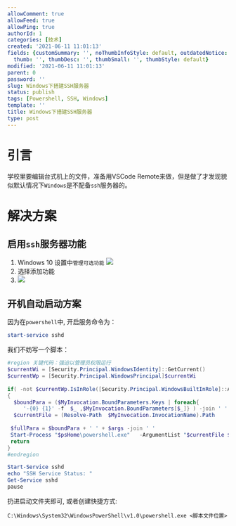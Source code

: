 ```yaml
---
allowComment: true
allowFeed: true
allowPing: true
authorId: 1
categories: [技术]
created: '2021-06-11 11:01:13'
fields: {customSummary: '', noThumbInfoStyle: default, outdatedNotice: 'no', reprint: standard,
  thumb: '', thumbDesc: '', thumbSmall: '', thumbStyle: default}
modified: '2021-06-11 11:01:13'
parent: 0
password: ''
slug: Windows下搭建SSH服务器
status: publish
tags: [Powershell, SSH, Windows]
template: ''
title: Windows下搭建SSH服务器
type: post
---
```

# 引言

学校里要编辑台式机上的文件，准备用VSCode Remote来做，但是做了才发现貌似默认情况下`Windows`是不配备`ssh`服务器的。

# 解决方案

## 启用`ssh`服务器功能

1. Windows 10 设置中`管理可选功能`
   ![](https://cdn.jsdelivr.net/gh/JeffersonQin/blog-asset@latest/usr/picgo/20210611110402.png)
2. 选择添加功能
3. ![](https://cdn.jsdelivr.net/gh/JeffersonQin/blog-asset@latest/usr/picgo/20210611110523.png)

## 开机自动启动方案

因为在`powershell`中, 开启服务命令为：

```powershell
start-service sshd
```

我们不妨写一个脚本：

```powershell
#region 关键代码：强迫以管理员权限运行
$currentWi = [Security.Principal.WindowsIdentity]::GetCurrent()
$currentWp = [Security.Principal.WindowsPrincipal]$currentWi
 
if( -not $currentWp.IsInRole([Security.Principal.WindowsBuiltInRole]::Administrator))
{
  $boundPara = ($MyInvocation.BoundParameters.Keys | foreach{
     '-{0} {1}' -f  $_ ,$MyInvocation.BoundParameters[$_]} ) -join ' '
  $currentFile = (Resolve-Path  $MyInvocation.InvocationName).Path
 
 $fullPara = $boundPara + ' ' + $args -join ' '
 Start-Process "$psHome\powershell.exe"   -ArgumentList "$currentFile $fullPara"   -verb runas
 return
}
#endregion

Start-Service sshd
echo "SSH Service Status: "
Get-Service sshd
pause
```

扔进启动文件夹即可, 或者创建快捷方式:

```
C:\Windows\System32\WindowsPowerShell\v1.0\powershell.exe <脚本文件位置>
```
